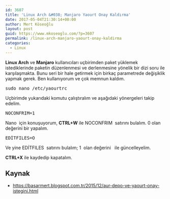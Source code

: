 ```yaml
---
id: 3607
title: 'Linux Arch &#038; Manjaro Yaourt Onay Kaldırma'
date: 2017-05-04T21:30:14+00:00
author: Mert Köseoğlu
layout: post
guid: https://www.mkoseoglu.com/?p=3607
permalink: /linux-arch-manjaro-yaourt-onay-kaldirma
categories:
  - Linux
---
```

**Linux Arch** ve **Manjaro** kullanıcıları uçbirimden paket yüklemek istediklerinde paketin düzenlenmesi ve derlenmesine yönelik bir dizi soru ile karşılaşmakta. Bunu seri bir hale getirmek için birkaç parametrede değişiklik yapmak gerek. Ben kullanıyorum ve çok memnun kaldım.

<pre class="lang:default decode:true ">sudo nano /etc/yaourtrc</pre>

Uçbirimde yukarıdaki komutu çalıştıralım ve aşağıdaki yönergeleri takip edelim.

<pre class="lang:default decode:true">NOCONFRIM=1
</pre>

<span class="lang:default highlight:0 decode:true crayon-inline ">Nano</span>  için konuşuyorum, **CTRL+W** ile <span class="lang:default highlight:0 decode:true crayon-inline ">NOCONFRIM</span>  satırını bulalım. 0 olan değerini bir yapalım.

<pre class="lang:default decode:true ">EDİTFILES=O
</pre>

Ve yine <span class="lang:default highlight:0 decode:true crayon-inline ">EDİTFILES</span>  satırını bulalım; <span class="lang:default highlight:0 decode:true crayon-inline ">1</span>  olan değerini <span class="lang:default highlight:0 decode:true crayon-inline "></span>  ile güncelleyelim.

**CTRL+X** ile kaydedip kapatalım.

## Kaynak

  * <https://basarmert.blogspot.com.tr/2015/12/aur-depo-ve-yaourt-onay-istegini.html>